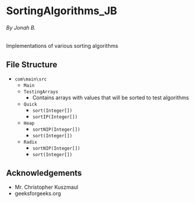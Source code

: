 # SortingAlgorithms_JB
###### By *Jonah B.*
Implementations of various sorting algorithms

## File Structure
- `com\main\src`
  - `Main`
  - `TestingArrays`
    - Contains arrays with values that will be sorted to test algorithms
  - `Quick`
    - `sort(Integer[])`
    - `sortIP(Integer[])`
  - `Heap`
    - `sortNIP(Integer[])`
    - `sort(Integer[])`
  - `Radix`
    - `sortNIP(Integer[])`
    - `sort(Integer[])`

## Acknowledgements
- Mr. Christopher Kuszmaul
- geeksforgeeks.org